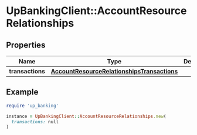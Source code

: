 # UpBankingClient::AccountResourceRelationships

## Properties

| Name | Type | Description | Notes |
| ---- | ---- | ----------- | ----- |
| **transactions** | [**AccountResourceRelationshipsTransactions**](AccountResourceRelationshipsTransactions.md) |  |  |

## Example

```ruby
require 'up_banking'

instance = UpBankingClient::AccountResourceRelationships.new(
  transactions: null
)
```

